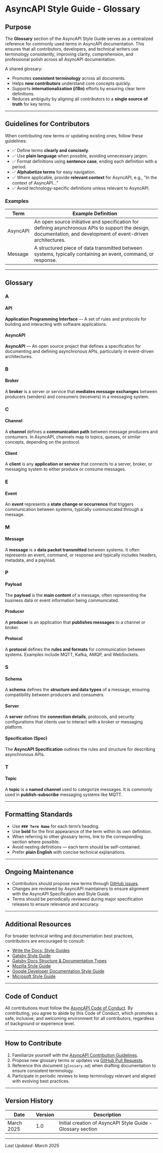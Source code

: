 # AsyncAPI Style Guide - Glossary

## Purpose

The **Glossary** section of the AsyncAPI Style Guide serves as a centralized reference for commonly used terms in AsyncAPI documentation. This ensures that all contributors, developers, and technical writers use terminology consistently, improving clarity, comprehension, and professional polish across all AsyncAPI documentation.

A shared glossary:

- Promotes **consistent terminology** across all documents.
- Helps **new contributors** understand core concepts quickly.
- Supports **internationalization (i18n)** efforts by ensuring clear term definitions.
- Reduces ambiguity by aligning all contributors to a **single source of truth** for key terms.

---

## Guidelines for Contributors

When contributing new terms or updating existing ones, follow these guidelines:

- ✅ Define terms **clearly and concisely**.
- ✅ Use **plain language** when possible, avoiding unnecessary jargon.
- ✅ Format definitions using **sentence case**, ending each definition with a period.
- ✅ **Alphabetize terms** for easy navigation.
- ✅ Where applicable, provide **relevant context** for AsyncAPI, e.g., “In the context of AsyncAPI...”
- ✅ Avoid technology-specific definitions unless relevant to AsyncAPI.

### Examples

| Term | Example Definition |
|---|---|
| AsyncAPI | An open source initiative and specification for defining asynchronous APIs to support the design, documentation, and development of event-driven architectures. |
| Message | A structured piece of data transmitted between systems, typically containing an event, command, or response. |

---

## Glossary

### A

#### API
**Application Programming Interface** — A set of rules and protocols for building and interacting with software applications.

#### AsyncAPI
**AsyncAPI** — An open source project that defines a specification for documenting and defining asynchronous APIs, particularly in event-driven architectures.

### B

#### Broker
A **broker** is a server or service that **mediates message exchanges** between producers (senders) and consumers (receivers) in a messaging system.

### C

#### Channel
A **channel** defines a **communication path** between message producers and consumers. In AsyncAPI, channels map to topics, queues, or similar concepts, depending on the protocol.

#### Client
A **client** is any **application or service** that connects to a server, broker, or messaging system to either produce or consume messages.

### E

#### Event
An **event** represents a **state change or occurrence** that triggers communication between systems, typically communicated through a message.

### M

#### Message
A **message** is a **data packet transmitted** between systems. It often represents an event, command, or response and typically includes headers, metadata, and a payload.

### P

#### Payload
The **payload** is the **main content** of a message, often representing the business data or event information being communicated.

#### Producer
A **producer** is an application that **publishes messages** to a channel or broker.

#### Protocol
A **protocol** defines the **rules and formats** for communication between systems. Examples include MQTT, Kafka, AMQP, and WebSockets.

### S

#### Schema
A **schema** defines the **structure and data types** of a message, ensuring compatibility between producers and consumers.

#### Server
A **server** defines the **connection details**, protocols, and security configurations that clients use to interact with a broker or messaging platform.

#### Specification (Spec)
The **AsyncAPI Specification** outlines the rules and structure for describing asynchronous APIs.

### T

#### Topic
A **topic** is a **named channel** used to categorize messages. It is commonly used in **publish-subscribe** messaging systems like MQTT.

---

## Formatting Standards

- Use **`### Term Name`** for each term’s heading.
- Use **bold** for the first appearance of the term within its own definition.
- When referring to other glossary terms, link to the corresponding section where possible.
- Avoid nesting definitions — each term should be self-contained.
- Prefer **plain English** with concise technical explanations.

---

## Ongoing Maintenance

- Contributors should propose new terms through [GitHub issues](https://github.com/asyncapi).
- Changes are reviewed by AsyncAPI maintainers to ensure alignment with the AsyncAPI Specification and Style Guide.
- Terms should be periodically reviewed during major specification releases to ensure relevance and accuracy.

---

## Additional Resources

For broader technical writing and documentation best practices, contributors are encouraged to consult:

- [Write the Docs: Style Guides](https://www.writethedocs.org/guide/writing/style-guides/)
- [Gatsby Style Guide](https://www.gatsbyjs.com/contributing/docs-and-triaging/#docs-style-guide)
- [Gatsby Docs Structure & Documentation Types](https://www.gatsbyjs.com/docs/docs-structure/)
- [Mozilla Style Guide](https://developer.mozilla.org/en-US/docs/MDN/Guidelines/Writing_style_guide)
- [Google Developer Documentation Style Guide](https://developers.google.com/style)
- [Microsoft Style Guide](https://learn.microsoft.com/en-us/style-guide/welcome/)

---

## Code of Conduct

All contributions must follow the [AsyncAPI Code of Conduct](https://github.com/asyncapi/.github/blob/master/CODE_OF_CONDUCT.md). By contributing, you agree to abide by this Code of Conduct, which promotes a safe, inclusive, and welcoming environment for all contributors, regardless of background or experience level.

---

## How to Contribute

1. Familiarize yourself with the [AsyncAPI Contribution Guidelines](https://github.com/asyncapi/.github/blob/master/CONTRIBUTING.md).
2. Propose new glossary terms or updates via [GitHub Pull Requests](https://github.com/asyncapi).
3. Reference this document (`glossary.md`) when drafting documentation to ensure consistent terminology.
4. Participate in periodic reviews to keep terminology relevant and aligned with evolving best practices.

---

## Version History

| Date | Version | Description |
|---|---|---|
| March 2025 | 1.0 | Initial creation of AsyncAPI Style Guide - Glossary section |

---

_Last Updated: March 2025_

